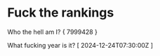 # Fuck the rankings

Who the hell am I?
{ 7999428 }

What fucking year is it?
[ 2024-12-24T07:30:00Z ]
